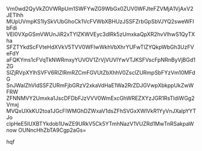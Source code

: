 Vm0wd2QyVkZOVWRpUm1SWFYwZG9WbGx0ZUV0WFJteFZVMjA1VjAxV2JETlhh
MUpUVmpKS1IySkVUbGhoCk1VcFVWbXBHUzJSSFZrbGpSbVJYQ2sweWFIbFdi
VEI0VXpGSmVWUnJiR2xTYlZKWVEyc3dlRk5zUmxkaQpXR2hvVlhwS1QyTXha
SFZTYkdScFVteHdXVkV5TVV0WFIwWkhVbXhrYUFwTlZYQkpWbGh3UzFVeFdY
aFQKYms1cFVqTkNWRmxyYUVOV1ZrVjVUVlYwVTJKSFVscFpNRnByVjBGd1ZG
SlZjRVpXYlhSVFV6RlZlRmRZCmFGVUtZbXhhV0ZsclZURmpSbFYzVm10MFdG
SnJWalZhVldSSFZURmFjbGRzV2xkaVdHaE1Wa2RrZDJGVwpXbkppUkZwWFRW
ZFNNMVY2Umxka1JscDFDbFJzVVV0WmExcGhWREZXYzJGR1RsTldiWGg2Vmxj
MVQxUXkKU2toa1JGcFlWMGhDZWxaV1dsZFhSVGxXWlVkR1YyVnJXalpYYTJo
clpHeE5lUXBTYkdob1UwZE9URkV5Ck5YTmhNazV1VUZRd1MwTnRSakpaWnow
OUNncHhZbTA9Cgp2aGs=

hqf